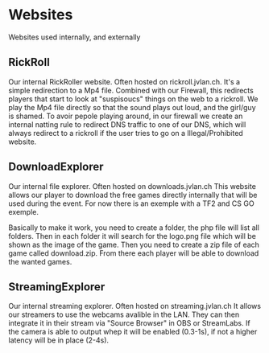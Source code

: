# Websites
Websites used internally, and externally


## RickRoll
Our internal RickRoller website. 
Often hosted on rickroll.jvlan.ch.
It's a simple redirection to a Mp4 file.
Combined with our Firewall, this redirects players that start to look at "suspisoucs" things on the web to a rickroll.
We play the Mp4 file directly so that the sound plays out loud, and the girl/guy is shamed. 
To avoir pepole playing around, in our firewall we create an internal natting rule to redirect DNS traffic to one of our DNS, which will always redirect to a rickroll if the user tries to go on a Illegal/Prohibited website.


## DownloadExplorer
Our internal file explorer.
Often hosted on downloads.jvlan.ch
This website allows our player to download the free games directly internally that will be used during the event.
For now there is an exemple with a TF2 and CS GO exemple.

Basically to make it work, you need to create a folder, the php file will list all folders.
Then in each folder it will search for the logo.png file which will be shown as the image of the game.
Then you need to create a zip file of each game called download.zip. 
From there each player will be able to download the wanted games.


## StreamingExplorer
Our internal streaming explorer.
Often hosted on streaming.jvlan.ch
It allows our streamers to use the webcams avalible in the LAN.
They can then integrate it in their stream via "Source Browser" in OBS or StreamLabs.
If the camera is able to output whep it will be enabled (0.3-1s), if not a higher latency will be in place (2-4s).